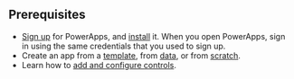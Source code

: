 ## Prerequisites
* [Sign up](../maker/canvas-apps/signup-for-powerapps.md) for PowerApps, and [install](http://aka.ms/powerappsinstall) it. When you open PowerApps, sign in using the same credentials that you used to sign up.
* Create an app from a [template](../maker/canvas-apps/get-started-test-drive.md), from [data](../maker/canvas-apps/get-started-create-from-data.md), or from [scratch](../maker/canvas-apps/get-started-create-from-blank.md).
* Learn how to [add and configure controls](../maker/canvas-apps/add-configure-controls.md).

